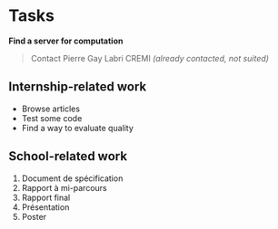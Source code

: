 # Tasks

**Find a server for computation**
> Contact Pierre Gay
> Labri
> CREMI *(already contacted, not suited)* 

## Internship-related work

- Browse articles
- Test some code
- Find a way to evaluate quality

## School-related work 

1. Document de spécification
2. Rapport à mi-parcours
3. Rapport final
4. Présentation
5. Poster
